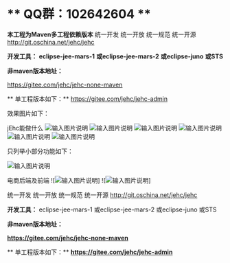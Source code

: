 # ** **QQ群：102642604** **


**本工程为Maven多工程依赖版本** 
统一开发 统一开放 统一规范 统一开源
http://git.oschina.net/jehc/jehc


 **开发工具：** 
 **eclipse-jee-mars-1** 
 **或eclipse-jee-mars-2** 
 **或eclipse-juno** 
 **或STS** 


 **非maven版本地址：** 

https://gitee.com/jehc/jehc-none-maven

 **
单工程版本如下：** 
https://gitee.com/jehc/jehc-admin

效果图片如下：

jEhc能做什么
![输入图片说明](https://gitee.com/uploads/images/2018/0410/210849_d16c8e6d_1341290.png "首页.png")
![输入图片说明](https://gitee.com/uploads/images/2018/0410/205805_a19f4919_1341290.png "设计器.png")
![输入图片说明](https://gitee.com/uploads/images/2018/0410/210706_c3cf0a3e_1341290.png "流程中心.png")
![输入图片说明](https://gitee.com/uploads/images/2018/0410/210039_38616b78_1341290.png "角色权限.png")
![输入图片说明](https://gitee.com/uploads/images/2018/0410/210315_2b221424_1341290.png "分配用户.png")
![输入图片说明](https://gitee.com/uploads/images/2018/0410/205936_60584a04_1341290.png "用户体系.png")

只列举小部分功能如下：

![输入图片说明](https://gitee.com/uploads/images/2018/0410/210159_7c3098ea_1341290.png "各种功能.png")

电商后端及前端
![![输入图片说明](https://gitee.com/uploads/images/2018/0410/210458_d5472108_1341290.png "购物车.png")]
![![输入图片说明](https://gitee.com/uploads/images/2018/0410/210418_1846ff18_1341290.png "订单.png")]


统一开发 统一开放 统一规范 统一开源
http://git.oschina.net/jehc/jehc


 **开发工具：** 
eclipse-jee-mars-1
或eclipse-jee-mars-2
或eclipse-juno
或STS

 **非maven版本地址：** 

 **https://gitee.com/jehc/jehc-none-maven** 

 **
单工程版本如下：** 
 **https://gitee.com/jehc/jehc-admin** 